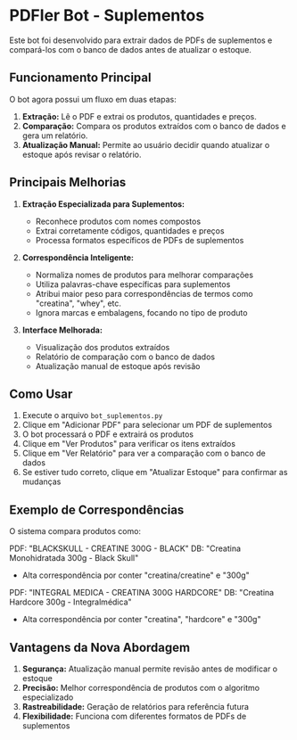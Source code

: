 # PDFler Bot - Suplementos

Este bot foi desenvolvido para extrair dados de PDFs de suplementos e compará-los com o banco de dados antes de atualizar o estoque.

## Funcionamento Principal

O bot agora possui um fluxo em duas etapas:

1. **Extração:** Lê o PDF e extrai os produtos, quantidades e preços.
2. **Comparação:** Compara os produtos extraídos com o banco de dados e gera um relatório.
3. **Atualização Manual:** Permite ao usuário decidir quando atualizar o estoque após revisar o relatório.

## Principais Melhorias

1. **Extração Especializada para Suplementos:**
   - Reconhece produtos com nomes compostos
   - Extrai corretamente códigos, quantidades e preços
   - Processa formatos específicos de PDFs de suplementos

2. **Correspondência Inteligente:**
   - Normaliza nomes de produtos para melhorar comparações
   - Utiliza palavras-chave específicas para suplementos
   - Atribui maior peso para correspondências de termos como "creatina", "whey", etc.
   - Ignora marcas e embalagens, focando no tipo de produto

3. **Interface Melhorada:**
   - Visualização dos produtos extraídos
   - Relatório de comparação com o banco de dados
   - Atualização manual de estoque após revisão

## Como Usar

1. Execute o arquivo `bot_suplementos.py`
2. Clique em "Adicionar PDF" para selecionar um PDF de suplementos
3. O bot processará o PDF e extrairá os produtos
4. Clique em "Ver Produtos" para verificar os itens extraídos
5. Clique em "Ver Relatório" para ver a comparação com o banco de dados
6. Se estiver tudo correto, clique em "Atualizar Estoque" para confirmar as mudanças

## Exemplo de Correspondências

O sistema compara produtos como:

PDF: "BLACKSKULL - CREATINE 300G - BLACK"
DB: "Creatina Monohidratada 300g - Black Skull"
- Alta correspondência por conter "creatina/creatine" e "300g"

PDF: "INTEGRAL MEDICA - CREATINA 300G HARDCORE"
DB: "Creatina Hardcore 300g - Integralmédica"
- Alta correspondência por conter "creatina", "hardcore" e "300g"

## Vantagens da Nova Abordagem

1. **Segurança:** Atualização manual permite revisão antes de modificar o estoque
2. **Precisão:** Melhor correspondência de produtos com o algoritmo especializado
3. **Rastreabilidade:** Geração de relatórios para referência futura
4. **Flexibilidade:** Funciona com diferentes formatos de PDFs de suplementos 